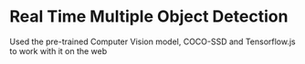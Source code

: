 # Real Time Multiple Object Detection

Used the pre-trained Computer Vision model, COCO-SSD and Tensorflow.js to work with it on the web

 
